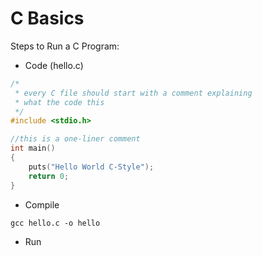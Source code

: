 # C Basics

Steps to Run a C Program:
* Code (hello.c)
```c
/*
 * every C file should start with a comment explaining
 * what the code this
 */
#include <stdio.h>

//this is a one-liner comment
int main()
{
	puts("Hello World C-Style");
	return 0;
}
```
* Compile
```
gcc hello.c -o hello
```
* Run
